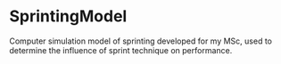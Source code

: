 # SprintingModel

Computer simulation model of sprinting developed for my MSc, used to determine the influence of sprint technique on performance.
